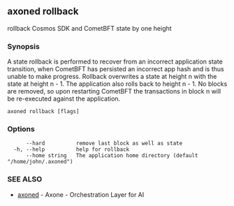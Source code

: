 ## axoned rollback

rollback Cosmos SDK and CometBFT state by one height

### Synopsis

A state rollback is performed to recover from an incorrect application state transition,
when CometBFT has persisted an incorrect app hash and is thus unable to make
progress. Rollback overwrites a state at height n with the state at height n - 1.
The application also rolls back to height n - 1. No blocks are removed, so upon
restarting CometBFT the transactions in block n will be re-executed against the
application.

```
axoned rollback [flags]
```

### Options

```
      --hard          remove last block as well as state
  -h, --help          help for rollback
      --home string   The application home directory (default "/home/john/.axoned")
```

### SEE ALSO

* [axoned](axoned.md)	 - Axone - Orchestration Layer for AI
